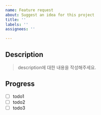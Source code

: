 ```yaml
---
name: Feature request
about: Suggest an idea for this project
title: ''
labels: ''
assignees: ''

---
```


## Description

> description에 대한 내용을 작성해주세요.

## Progress

- [ ] todo1
- [ ] todo2
- [ ] todo3
